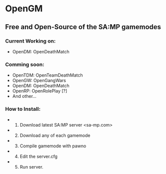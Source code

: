 OpenGM
======

## Free and Open-Source of the SA:MP gamemodes

### Current Working on:
 * OpenDM: OpenDeathMatch

### Comming soon:
 * OpenTDM: OpenTeamDeathMatch
 * OpenGW: OpenGangWars
 * OpenDM: OpenDeathMatch
 * OpenRP: OpenRolePlay [?]
 * And other...

### How to Install:
 * 1. Download latest SA:MP server <sa-mp.com>
 * 2. Download any of each gamemode
 * 3. Compile gamemode with pawno
 * 4. Edit the server.cfg
 * 5. Run server.
